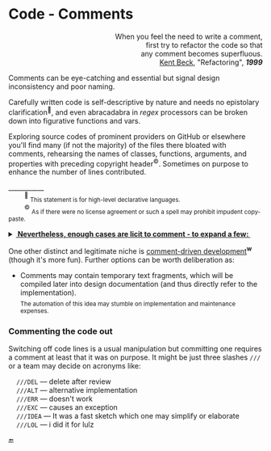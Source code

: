 # Code - Comments

<p dir="rtl">,When you feel the need to write a comment<br />first try to refactor the code so that<br />.any comment becomes superfluous<br />
 <a href="../../../pencraft/README+/quotes/README+/contributors/README.md#Kent-Beck">Kent Beck</a>, "Refactoring", <b><i>1999</i></b></p>

Comments can be eye-catching and essential but signal design inconsistency and poor naming.  

Carefully written code is self-descriptive by nature and needs no epistolary clarification<sup>🙋</sup>, 
and even abracadabra in _regex_ processors can be broken down into figurative functions and vars. 

Exploring source codes of prominent providers on GitHub or elsewhere you'll find many (if not the majority) of the files there bloated with comments, rehearsing the names of classes, functions, arguments, and properties with preceding copyright header<sup>©️</sup>. Sometimes on purpose to enhance the number of lines contributed.

\___________\
&nbsp;&nbsp;&nbsp;&nbsp;&nbsp;&nbsp;&nbsp;&nbsp;<sup>🙋</sup>&nbsp;<sub>This statement is for high-level declarative languages.</sub>\
&nbsp;&nbsp;&nbsp;&nbsp;&nbsp;&nbsp;&nbsp;&nbsp;<sup>©️</sup>&nbsp;<sub>As if there were no license agreement or such a spell may prohibit impudent copy-paste.</sub>

<details>
  <summary><ins><b>&nbsp;Nevertheless, enough cases are licit to comment - to expand a few:&nbsp;</b></ins></summary>

+ stamps on auto-generated stuff,
+ ridiculous workarounds (especially for third-party bugs),
+ courtesy of Q&A sites,
+ worthy tricks that harm readability,
+ code snippets in documentation,
+ informal notes on test data,
+ domain-explaining quotes from sources like a wiki.\
\____________________________________
</details>

One other distinct and legitimate niche is [comment-driven development](https://en.wikipedia.org/wiki/Comment_programming)<sup><b>w</b></sup> (though it's more fun). Further options can be worth deliberation as:

* Comments may contain temporary text fragments, which will be compiled later into design documentation (and thus directly refer to the implementation).\
<sub>The automation of this idea may stumble on implementation and maintenance expenses.</sub>

### Commenting the code out

 Switching off code lines is a usual manipulation but committing one requires a comment at least that it was on purpose. It might be just three slashes `///` or a team may decide on acronyms like:

&nbsp;&nbsp;&nbsp;&nbsp;`///DEL` — delete after review\
&nbsp;&nbsp;&nbsp;&nbsp;`///ALT` — alternative implementation \
&nbsp;&nbsp;&nbsp;&nbsp;`///ERR` — doesn't work\
&nbsp;&nbsp;&nbsp;&nbsp;`///EXC` — causes an exception\
&nbsp;&nbsp;&nbsp;&nbsp;`///IDEA` — It was a fast sketch which one may simplify or elaborate\
&nbsp;&nbsp;&nbsp;&nbsp;`///LOL` — i did it for lulz

 🔚

